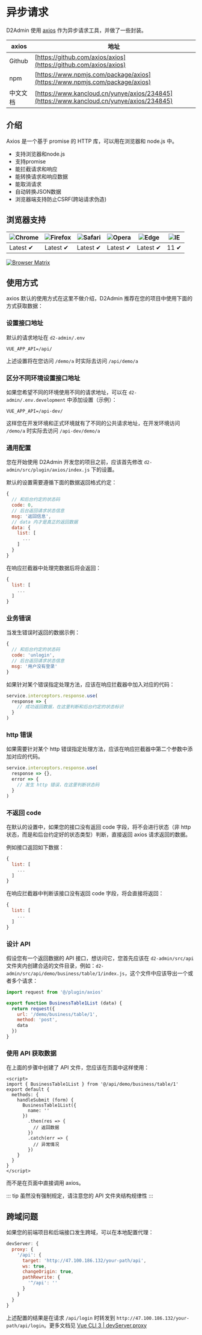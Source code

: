 # 异步请求

D2Admin 使用 [axios](https://github.com/axios/axios) 作为异步请求工具，并做了一些封装。

| axios | 地址 |
| --- | --- |
| Github | [https://github.com/axios/axios](https://github.com/axios/axios) |
| npm | [https://www.npmjs.com/package/axios](https://www.npmjs.com/package/axios) |
| 中文文档 | [https://www.kancloud.cn/yunye/axios/234845](https://www.kancloud.cn/yunye/axios/234845) |

## 介绍

Axios 是一个基于 promise 的 HTTP 库，可以用在浏览器和 node.js 中。

* 支持浏览器和node.js
* 支持promise
* 能拦截请求和响应
* 能转换请求和响应数据
* 能取消请求
* 自动转换JSON数据
* 浏览器端支持防止CSRF(跨站请求伪造)

## 浏览器支持

![Chrome](https://raw.github.com/alrra/browser-logos/master/src/chrome/chrome_48x48.png) | ![Firefox](https://raw.github.com/alrra/browser-logos/master/src/firefox/firefox_48x48.png) | ![Safari](https://raw.github.com/alrra/browser-logos/master/src/safari/safari_48x48.png) | ![Opera](https://raw.github.com/alrra/browser-logos/master/src/opera/opera_48x48.png) | ![Edge](https://raw.github.com/alrra/browser-logos/master/src/edge/edge_48x48.png) | ![IE](https://raw.github.com/alrra/browser-logos/master/src/archive/internet-explorer_9-11/internet-explorer_9-11_48x48.png) |
--- | --- | --- | --- | --- | --- |
Latest ✔ | Latest ✔ | Latest ✔ | Latest ✔ | Latest ✔ | 11 ✔ |

[![Browser Matrix](https://saucelabs.com/open_sauce/build_matrix/axios.svg)](https://saucelabs.com/u/axios)

## 使用方式

axios 默认的使用方式在这里不做介绍，D2Admin 推荐在您的项目中使用下面的方式获取数据：

### 设置接口地址

默认的请求地址在 `d2-admin/.env`

```
VUE_APP_API=/api/
```

上述设置将在您访问 `/demo/a` 时实际去访问 `/api/demo/a`

### 区分不同环境设置接口地址

如果您希望不同的环境使用不同的请求地址，可以在 `d2-admin/.env.development` 中添加设置（示例）：

```
VUE_APP_API=/api-dev/
```

这样您在开发环境和正式环境就有了不同的公共请求地址，在开发环境访问 `/demo/a` 时实际去访问 `/api-dev/demo/a`

### 通用配置

您在开始使用 D2Admin 开发您的项目之前，应该首先修改 `d2-admin/src/plugin/axios/index.js` 下的设置。

默认的设置需要遵循下面的数据返回格式约定：

``` js
{
  // 和后台约定的状态码
  code: 0,
  // 后台返回请求状态信息
  msg: '返回信息',
  // data 内才是真正的返回数据
  data: {
    list: [
      ...
    ]
  }
}
```

在响应拦截器中处理完数据后将会返回：

``` js
{
  list: [
    ...
  ]
}
```

### 业务错误

当发生错误时返回的数据示例：

``` js
{
  // 和后台约定的状态码
  code: 'unlogin',
  // 后台返回请求状态信息
  msg: '用户没有登录'
}
```

如果针对某个错误指定处理方法，应该在响应拦截器中加入对应的代码：

``` js
service.interceptors.response.use(
  response => {
    // 成功返回数据，在这里判断和后台约定的状态标识
  }
)
```

### http 错误

如果需要针对某个 http 错误指定处理方法，应该在响应拦截器中第二个参数中添加对应的代码。

``` js
service.interceptors.response.use(
  response => {},
  error => {
    // 发生 http 错误，在这里判断状态码
  }
)
```

### 不返回 code

在默认的设置中，如果您的接口没有返回 code 字段，将不会进行状态（非 http 状态，而是和后台约定好的状态类型）判断，直接返回 axios 请求返回的数据。

例如接口返回如下数据：

``` js
{
  list: [
    ...
  ]
}
```

在响应拦截器中判断该接口没有返回 code 字段，将会直接将返回：

``` js
{
  list: [
    ...
  ]
}
```

### 设计 API

假设您有一个返回数据的 API 接口，想访问它，您首先应该在 `d2-admin/src/api` 文件夹内创建合适的文件目录，例如：`d2-admin/src/api/demo/business/table/1/index.js`，这个文件中应该导出一个或者多个请求：

``` js
import request from '@/plugin/axios'

export function BusinessTable1List (data) {
  return request({
    url: '/demo/business/table/1',
    method: 'post',
    data
  })
}
```

### 使用 API 获取数据

在上面的步骤中创建了 API 文件，您应该在页面中这样使用：

``` vue
<script>
import { BusinessTable1List } from '@/api/demo/business/table/1'
export default {
  methods: {
    handleSubmit (form) {
      BusinessTable1List({
        name: ''
      })
        .then(res => {
          // 返回数据
        })
        .catch(err => {
          // 异常情况
        })
    }
  }
}
</script>
```

而不是在页面中直接调用 axios。

::: tip
虽然没有强制规定，请注意您的 API 文件夹结构规律性
:::

## 跨域问题

如果您的前端项目和后端接口发生跨域，可以在本地配置代理：

``` js
devServer: {
  proxy: {
    '/api': {
      target: 'http://47.100.186.132/your-path/api',
      ws: true,
      changeOrigin: true,
      pathRewrite: {
        '^/api': ''
      }
    }
  }
}
```

上述配置的结果是在请求 `/api/login` 时转发到 `http://47.100.186.132/your-path/api/login`。更多文档见 [Vue CLI 3 | devServer.proxy](https://cli.vuejs.org../config/#devserver-proxy)